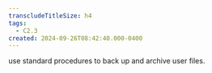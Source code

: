 ```yaml
---
transcludeTitleSize: h4
tags:
  - C2.3
created: 2024-09-26T08:42:40.000-0400
---
```

use standard procedures to back up and archive user files.